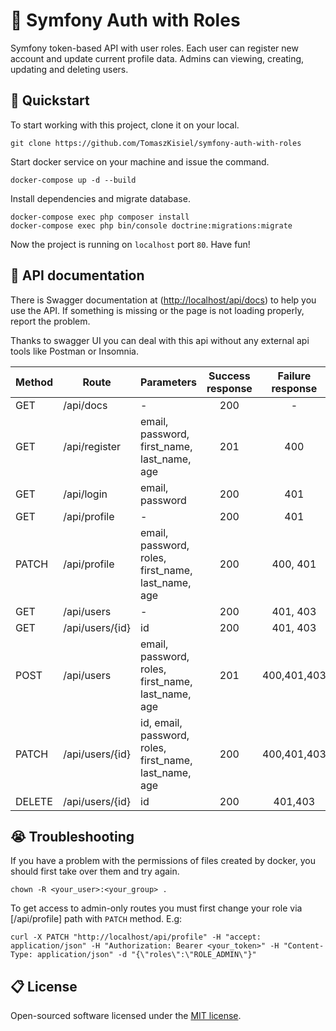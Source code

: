 # :lock_with_ink_pen: Symfony Auth with Roles

Symfony token-based API with user roles. Each user can register
new account and update current profile data. Admins can viewing, 
creating, updating and deleting users. 

## :rabbit: Quickstart

To start working with this project, clone it on your local.

```
git clone https://github.com/TomaszKisiel/symfony-auth-with-roles
```

Start docker service on your machine and issue the command.

```
docker-compose up -d --build
```

Install dependencies and migrate database.

```
docker-compose exec php composer install
docker-compose exec php bin/console doctrine:migrations:migrate
```

Now the project is running on ```localhost``` port ```80```. Have fun!

## :memo: API documentation

There is Swagger documentation at ([http://localhost/api/docs](http://localhost/api/docs)) to help 
you use the API. If something is missing or the page is not loading properly, report the problem.

Thanks to swagger UI you can deal with this api without any external api tools like 
Postman or Insomnia.

| Method | Route | Parameters | Success response | Failure response
|-------------|---|---| :---: | :---: |
| GET | /api/docs | - | 200 | - |
| GET | /api/register | email, password, first_name, last_name, age | 201 | 400 |
| GET | /api/login | email, password | 200 | 401 |
| GET | /api/profile | - | 200 | 401 |
| PATCH | /api/profile | email, password, roles, first_name, last_name, age | 200 | 400, 401 |
| GET | /api/users | - | 200 | 401, 403 |
| GET | /api/users/{id} | id | 200 | 401, 403 |
| POST | /api/users | email, password, roles, first_name, last_name, age | 201 | 400,401,403 |
| PATCH | /api/users/{id} | id, email, password, roles, first_name, last_name, age | 200 | 400,401,403 |
| DELETE | /api/users/{id} | id | 200 | 401,403 |

## :sob: Troubleshooting

If you have a problem with the permissions of files created by
docker, you should first take over them and try again.

```
chown -R <your_user>:<your_group> .
```

To get access to admin-only routes you must first change your role 
via [/api/profile] path with ```PATCH``` method. E.g:

```
curl -X PATCH "http://localhost/api/profile" -H "accept: application/json" -H "Authorization: Bearer <your_token>" -H "Content-Type: application/json" -d "{\"roles\":\"ROLE_ADMIN\"}"
```

## :clipboard: License

Open-sourced software licensed under the [MIT license](https://opensource.org/licenses/MIT).

